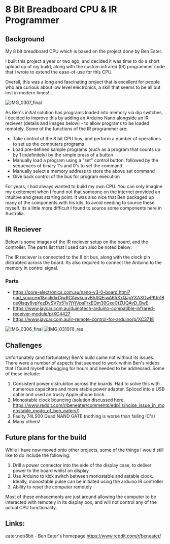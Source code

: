 # 8 Bit Breadboard CPU & IR Programmer

## Background 

My 8 bit breadboard CPU which is based on the project done by Ben Eater. 

I built this project a year or two ago, and decided it was time to do a short upload up of my build, along with the custom infrared (IR) programmer code that I wrote to extend the ease-of-use for this CPU. 

Overall, this was a long and fascinating project that is excellent for people who are curious about low level electronics, a skill that seems to be all but lost in modern times!

![IMG_0307_final](https://github.com/scassar/8-bit-computer-and-IR-programmer/assets/2356898/472b002d-fa68-478e-a859-dd355f245c4f)

As Ben's initial solution has programs loaded into memory via dip switches, I decided to improve this by adding an Arduino Nano alongside an IR reciever (details and images below) - to allow programs to be loaded remotely. Some of the functions of the IR programmer are: 

- Take control of the 8 bit CPU bus, and perform a number of operations to set up the computers programs
- Load pre-defined sample programs (such as a program that counts up by 1 indefinitely) by the simple press of a button
- Manually load a program using a "set" control button, followed by the sequences of binary 1's and 0's to set the command
- Manually select a memory address to store the above set command
- Give back control of the bus for program execution

For years, I had always wanted to build my own CPU. You can only imagine my excitement when I found out that someone on the internet provided an intuitive and great starting point. It was also nice that Ben packaged up many of the components with his kits, to avoid needing to source these myself. Its a little more difficult I found to source some components here in Australia.

## IR Reciever 

Below is some images of the IR reciever setup on the board, and the controller. The parts list that I used can also be noted below:

The IR reciever is connected to the 8 bit bus, along with the clock pin distrubted across the board. Its also required to connect the Arduino to the memory in control signal.

### Parts
- https://core-electronics.com.au/nano-v3-0-board.html?gad_source=1&gclid=CjwKCAjwkuqvBhAQEiwA65XxQJpYXAXOwPKtn18qe0lsqy8vpYezDvSV7x51v7jYjVpsFrxEQm39GxoCtZUQAvD_BwE
- https://www.jaycar.com.au/duinotech-arduino-compatible-infrared-receiver-module/p/XC4427
- https://www.jaycar.com.au/ir-remote-control-for-arduino/p/XC3718

![IMG_0306_final](https://github.com/scassar/8-bit-computer-and-IR-programmer/assets/2356898/01f6855e-f359-455b-bf5d-0f73cf9204d9)
![IMG_0310(1)_res](https://github.com/scassar/8-bit-computer-and-IR-programmer/assets/2356898/6569df7d-8dbc-4f28-9ad9-584304de99b7)


## Challenges

Unfortunately (and fortunately) Ben's build came not without its issues. There were a number of aspects that seemed to work within Ben's videos that I found myself debugging for hours and needed to be addressed. Some of these include: 

1) Consistent power distrubiton across the boards. Had to solve this with numerous capacitors and more stable power adapter. Spliced into a USB cable and used an trusty Apple phone brick.
2) Monostable clock bouncing (solution discussed here. https://www.reddit.com/r/beneater/comments/edp1ls/noise_issue_in_monostable_mode_of_ben_eaters/)
3) Faulty 74LS00 Quad NAND GATE (nothing is worse than failing IC's)
4) Many others!

## Future plans for the build

While I have now moved onto other projects, some of the things I would still like to do include the following: 

1) Drill a power connector into the side of the display case, to deliver power to the board whilst on display
2) Use Arduino to kick switch between monostable and astable clock. Ideally, monostable pulse can be initiated using the arduino IR controller
3) Ability to reset the computer remotely

Most of these enhacements are just around allowing the computer to be interacted with remotely in its display box, and will not control any of the actual CPU functionality.

## Links: 
eater.net/8bit - Ben Eater's homepage
https://www.reddit.com/r/beneater/






